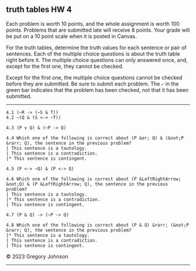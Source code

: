 ## truth tables HW 4


Each problem is worth 10 points, and the whole assignment is worth 100 points. Problems that are submitted late will receive 8 points. Your grade will be put on a 10 point scale when it is posted in Canvas.  

For the truth tables, determine the truth values for each sentence or pair of sentences. Each of the multiple choice questions is about the truth table right before it. The multiple choice questions can only answered once, and, except for the first one, they cannot be checked.

Except for the first one, the multiple choice questions cannot be checked before they are submitted. Be sure to submit each problem. The `✓` in the green bar indicates that the problem has been checked, not that it has been submitted.

---
~~~{.TruthTable .Simple system="magnusSL" options="nocounterexample autoAtoms" points="20" late-credit="16"}
4.1 (~R -> (~S & T))
4.2 ~(Q & (S <-> ~T))
~~~


~~~{.TruthTable .Simple system="magnusSL" options="nocounterexample" points="10" late-credit="8"}
4.3 (P v Q) & (~P -> Q)
~~~

~~~{.QualitativeProblem .MultipleChoice options="check" points="10" late-credit="8"}
4.4 Which one of the following is correct about (P &or; Q) & (&not;P &rarr; Q), the sentence in the previous problem?
| This sentence is a tautology.
| This sentence is a contradiction.
|* This sentence is contingent.
~~~


~~~{.TruthTable .Simple system="magnusSL" options="nocounterexample" points="10" late-credit="8"}
4.5 (P <-> ~Q) & (P <-> Q)
~~~

~~~{.QualitativeProblem .MultipleChoice options="exam" points="10" late-credit="8"}
4.6 Which one of the following is correct about (P &LeftRightArrow; &not;Q) & (P &LeftRightArrow; Q), the sentence in the previous problem?
| This sentence is a tautology.
|* This sentence is a contradiction.
| This sentence is contingent.
~~~


~~~{.TruthTable .Simple system="magnusSL" options="nocounterexample" points="10" late-credit="8"}
4.7 (P & Q) -> (~P -> Q)
~~~

~~~{.QualitativeProblem .MultipleChoice options="exam" points="10" late-credit="8"}
4.8 Which one of the following is correct about (P & Q) &rarr; (&not;P &rarr; Q), the sentence in the previous problem?
|* This sentence is a tautology.
| This sentence is a contradiction.
| This sentence is contingent.
~~~


&copy; 2023 Gregory Johnson 

---